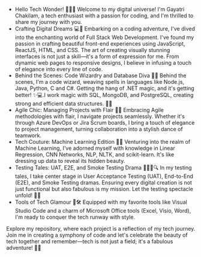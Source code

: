 - Hello Tech Wonder! 👩‍💻✨
Welcome to my digital universe! I'm Gayatri Chakilam, a tech enthusiast with a passion for coding, and I'm thrilled to share my journey with you.
- Crafting Digital Dreams 💻💫
Embarking on a coding adventure, I've dived into the enchanting world of Full Stack Web Development. I've found my passion in crafting beautiful front-end experiences using JavaScript, ReactJS, HTML, and CSS.     The art of creating visually stunning interfaces is not just a skill—it's a form of expression for me. From dynamic web pages to responsive designs, I believe in infusing a touch of elegance into every line of    code.
- Behind the Scenes: Code Wizardry and Database Diva 💾🔮
Behind the scenes, I'm a code wizard, weaving spells in languages like Node.js, Java, Python, C and C#. Getting the hang of .NET magic, and it's getting better! ✨💻.I work magic with SQL, MongoDB, and           PostgreSQL, creating strong and efficient data structures. 🧙✨
- Agile Chic: Managing Projects with Flair 🎀🚀
Embracing Agile methodologies with flair, I navigate projects seamlessly. Whether it's through Azure DevOps or Jira Scrum boards, I bring a touch of elegance to project management, turning collaboration into a    stylish dance of teamwork.
- Tech Couture: Machine Learning Edition 🤖👗
Venturing into the realm of Machine Learning, I've adorned myself with knowledge in Linear Regression, CNN Networks, NLP, NLTK, and scikit-learn. It's like dressing up data to reveal its hidden beauty.
- Testing Tales: UAT, E2E, and Smoke Testing Drama 🕵️‍♀️🌐🔍
In my testing tales, I take center stage in User Acceptance Testing (UAT), End-to-End (E2E), and Smoke Testing dramas. Ensuring every digital creation is not just functional but also fabulous is my mission. Let   the testing spectacle unfold! 🚀✨
- Tools of Tech Glamour 💅🛠️
Equipped with my favorite tools like Visual Studio Code and a charm of Microsoft Office tools (Excel, Visio, Word), I'm ready to conquer the tech runway with style.

Explore my repository, where each project is a reflection of my tech journey. Join me in creating a symphony of code and let's celebrate the beauty of tech together and remember—tech is not just a field; it's a fabulous adventure! 🚀💖







<!---
Chakilam-Gayatri/Chakilam-Gayatri is a ✨ special ✨ repository because its `README.md` (this file) appears on your GitHub profile.
You can click the Preview link to take a look at your changes.
--->
